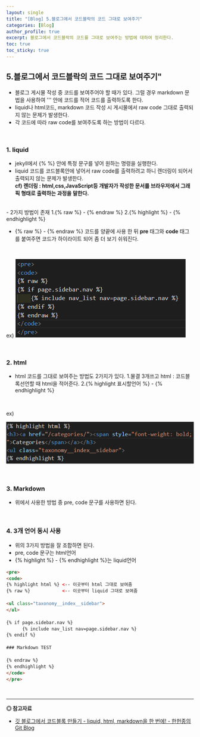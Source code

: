 ```yaml
---
layout: single
title: "[Blog] 5.블로그에서 코드블락의 코드 그대로 보여주기"
categories: [Blog]
author_profile: true
excerpt: 블로그에서 코드블락의 코드를 그대로 보여주는 방법에 대하여 정리한다.
toc: true
toc_sticky: true
---
```


## 5.블로그에서 코드블락의 코드 그대로 보여주기"
- 블로그 게시물 작성 중 코드를 보여주어야 할 때가 있다.
그럴 경우 markdown 문법을 사용하여 ''' 안에 코드를 적어 코드를 출력하도록 한다.
- liquid나 html코드, markdown 코드 작성 시 게시물에서 raw code 그대로 출력되지 않는 문제가 발생한다.
- 각 코드에 따라 raw code를 보여주도록 하는 방법이 다르다.

<br>

### 1. liquid
- jekyll에서 {% %} 안에 특정 문구를 넣어 원하는 명령을 실행한다.
- liquid 코드를 코드블록안에 넣어서 raw code를 출력하려고 하니 렌더링이 되어서 출력되지 않는 문제가 발생한다.<br>
**cf) 렌더링 : html,css,JavaScript등 개발자가 작성한 문서를 브라우저에서 그래픽 형태로 출력하는 과정을 말한다.**
<br>
- 2가지 방법이 존재
    1.{% raw %} - {% endraw %}
    2.{% highlight %} - {% endhighlight %}

<br>

- {% raw %} - {% endraw %} 코드를 양끝에 사용 한 뒤 **pre** 태그와 **code** 태그를 붙여주면 코드가 하이라이트 되어 좀 더 보기 쉬워진다.

<br>

ex)
![pre-code 사용](/assets/img/blog/5_blog_code_1.png)

<br>

### 2. html
- html 코드를 그대로 보여주는 방법도 2가지가 있다.
    1.물결 3개쓰고 html : 코드블록선언할 때 html을 적어준다.
    2.{% highlight 표시할언어 %} - {% endhighlight %}

    <br>

ex)

![pre-code 사용](/assets/img/blog/5_blog_code_2.png)

<br>

### 3. Markdown

- 위에서 사용한 방법 중 pre, code 문구를 사용하면 된다.

<br>

### 4. 3개 언어 동시 사용
- 위의 3가지 방법을 잘 조합하면 된다.
- pre, code 문구는 html언어
- {% highlight %} - {% endhighlight %}는 liquid언어

``` html
<pre>
<code>
{% highlight html %} <-- 이곳부터 html 그대로 보여줌
{% raw %}            <-- 이곳부터 liquid 그대로 보여줌

<ul class="taxonomy__index__sidebar">
</ul>

{% if page.sidebar.nav %}
      {% include nav_list nav=page.sidebar.nav %}
{% endif %}

### Markdown TEST

{% endraw %}
{% endhighlight %}
</code>
</pre>
```

<br>

------------------
**◎ 참고자료**

- [깃 블로그에서 코드블록 만들기 - liquid, html, markdown을 한 번에! - 한헌종의 Git Blog](https://hhj6212.github.io/blog/2020/08/22/Jekyll-highlight-codeblock.html)